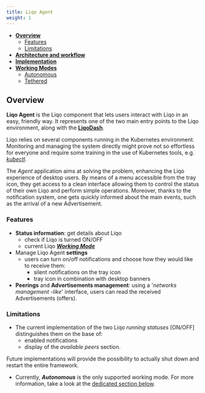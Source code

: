 ```yaml
---
title: Liqo Agent 
weight: 1
---
```


* [**Overview**](#overview)
    * [Features](#features)
    * [Limitations](#limitations)
* [**Architecture and workflow**](#architecture-and-workflow)
* [**Implementation**](#implementation)
* [**Working Modes**](#working-modes)
    * [Autonomous](#autonomous)
    * [Tethered](#tethered)

## Overview
**Liqo Agent** is the Liqo component that lets users interact with Liqo in an easy, friendly way.
It represents one of the two main entry points to the Liqo environment, 
along with the [**LiqoDash**](https://github.com/LiqoTech/dashboard).

Liqo relies on several components running in the Kubernetes environment. 
Monitoring and managing the system directly might prove not so effortless for everyone
and require some training in the use of Kubernetes tools, e.g. 
[_kubectl_](https://kubernetes.io/docs/reference/kubectl/overview/).

The _Agent_ application aims at solving the problem, enhancing the Liqo experience of desktop users.
By means of a menu accessible from the tray icon, they get access to a clean interface allowing them
to control the status of their own Liqo and perform simple operations. Moreover, thanks to the 
notification system, one gets quickly informed about the main events, such as
the arrival of a new Advertisement.

### Features
*   **Status information**: get details about Liqo
    * check if Liqo is turned ON/OFF
    * current Liqo [**_Working Mode_**](#working-modes)
*   Manage Liqo Agent **settings**
    * users can turn on/off notifications and choose how they would like to receive them:
        * silent notifications on the tray icon
        * tray icon in combination with desktop banners 
*   **Peerings** and **Advertisements management**: using a '_networks management -like_' interface,
users can read the received Advertisements (offers).

### Limitations
*   The current implementation of the two Liqo _running statuses_ [ON/OFF] distinguishes them on the 
base of:
    * enabled notifications
    * display of the _available peers_ section.

Future implementations will provide the possibility to actually shut down and restart the entire framework.

* Currently, **_Autonomous_** is the only supported working mode. 
For more information, take a look at the [dedicated section below](/architecture/desktop/).
